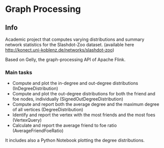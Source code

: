 # Graph Processing
## Info

Academic project that computes varying distributions and summary network statistics for the Slashdot-Zoo dataset. (available here http://konect.uni-koblenz.de/networks/slashdot-zoo)

Based on Gelly, the graph-processing API of Apache Flink.

### Main tasks
- Compute and plot  the in-degree and out-degree distributions (InDegreeDistribution)
- Compute and plot the out-degree distributions for both the friend and foe nodes, individually (SignedOutDegreeDistribution)
- Compute and report both the average degree and the maximum degree of all vertices (DegreeDistribution)
- Identify and report the vertex with the most friends and the most foes (VertexQuery)
- Calculate and report the average friend to foe ratio (AverageFriendFoeRatio)

It includes also a Python Notebook plotting the degree distributions.
